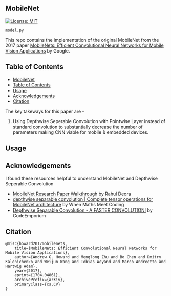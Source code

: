 ## MobileNet
[![License: MIT](https://img.shields.io/badge/License-MIT-yellow.svg)](https://github.com/Shubhamai/pytorch-mobilenet/blob/main/LICENSE)

[`model.py`](/model.py)

This repo contains the implementation of the original MobileNet from the 2017 paper [MobileNets: Efficient Convolutional Neural Networks for Mobile Vision Applications](https://arxiv.org/pdf/1704.04861.pdf) by Google. 

## Table of Contents
- [MobileNet](#mobilenet)
- [Table of Contents](#table-of-contents)
- [Usage](#usage)
- [Acknowledgements](#acknowledgements)
- [Citation](#citation)

The key takeways for this paper are -
1.  Using Depthwise Seperable Convolution with Pointwise Layer instead of standard convolution to substantially decrease the number of parameters making CNN viable for mobile & embedded devices.   



## Usage


## Acknowledgements

I found these resources helpful to understand MobileNet and Depthwise Seperable Convolution
- [MobileNet Research Paper Walkthrough](https://youtu.be/HD9FnjVwU8g) by Rahul Deora
- [depthwise separable convolution | Complete tensor operations for MobileNet architecture](https://youtu.be/vfCvmenkbZA) by When Maths Meet Coding
- [Depthwise Separable Convolution - A FASTER CONVOLUTION!](https://youtu.be/T7o3xvJLuHk) by CodeEmporium

## Citation
```
@misc{howard2017mobilenets,
    title={MobileNets: Efficient Convolutional Neural Networks for Mobile Vision Applications},
    author={Andrew G. Howard and Menglong Zhu and Bo Chen and Dmitry Kalenichenko and Weijun Wang and Tobias Weyand and Marco Andreetto and Hartwig Adam},
    year={2017},
    eprint={1704.04861},
    archivePrefix={arXiv},
    primaryClass={cs.CV}
}
```